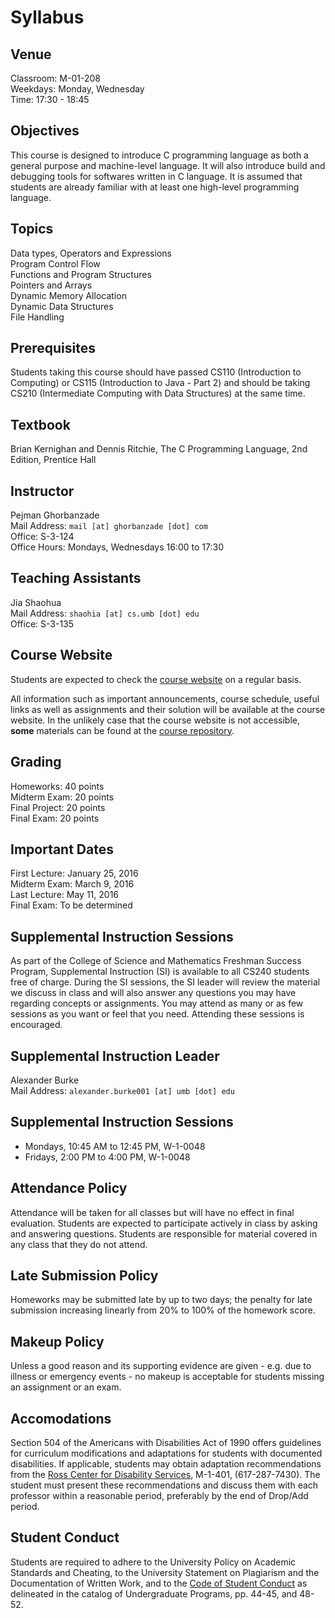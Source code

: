 # Syllabus

## Venue
Classroom: M-01-208  
Weekdays: Monday, Wednesday  
Time: 17:30 - 18:45

## Objectives
This course is designed to introduce C programming language as both a general purpose and machine-level language.
It will also introduce build and debugging tools for softwares written in C language.
It is assumed that students are already familiar with at least one high-level programming language.

## Topics
Data types, Operators and Expressions  
Program Control Flow  
Functions and Program Structures  
Pointers and Arrays  
Dynamic Memory Allocation  
Dynamic Data Structures  
File Handling

## Prerequisites
Students taking this course should have passed CS110 (Introduction to Computing) or CS115 (Introduction to Java - Part 2) and should be taking CS210 (Intermediate Computing with Data Structures) at the same time.

## Textbook
Brian Kernighan and Dennis Ritchie, The C Programming Language, 2nd Edition, Prentice Hall

## Instructor
Pejman Ghorbanzade  
Mail Address: ``mail [at] ghorbanzade [dot] com``  
Office: S-3-124  
Office Hours: Mondays, Wednesdays 16:00 to 17:30

## Teaching Assistants
Jia Shaohua  
Mail Address: ``shaohia [at] cs.umb [dot] edu``  
Office: S-3-135

## Course Website
Students are expected to check the [course website] on a regular basis.

All information such as important announcements, course schedule, useful links as well as assignments and their solution will be available at the course website.
In the unlikely case that the course website is not accessible, __some__ materials can be found at the [course repository].

## Grading
Homeworks: 40 points  
Midterm Exam: 20 points  
Final Project: 20 points  
Final Exam: 20 points

## Important Dates
First Lecture: January 25, 2016  
Midterm Exam: March 9, 2016  
Last Lecture: May 11, 2016  
Final Exam: To be determined

## Supplemental Instruction Sessions
As part of the College of Science and Mathematics Freshman Success Program, Supplemental Instruction (SI) is available to all CS240 students free of charge.
During the SI sessions, the SI leader will review the material we discuss in class and will also answer any questions you may have regarding concepts or assignments.
You may attend as many or as few sessions as you want or feel that you need. Attending these sessions is encouraged.

## Supplemental Instruction Leader
Alexander Burke  
Mail Address: ``alexander.burke001 [at] umb [dot] edu``

## Supplemental Instruction Sessions
- Mondays, 10:45 AM to 12:45 PM, W-1-0048
- Fridays, 2:00 PM to 4:00 PM, W-1-0048

## Attendance Policy
Attendance will be taken for all classes but will have no effect in final evaluation.
Students are expected to participate actively in class by asking and answering questions.
Students are responsible for material covered in any class that they do not attend.

## Late Submission Policy
Homeworks may be submitted late by up to two days; the penalty for late submission increasing linearly from 20% to 100% of the homework score.

## Makeup Policy
Unless a good reason and its supporting evidence are given - e.g. due to illness or emergency events - no makeup is acceptable for students missing an assignment or an exam.

## Accomodations
Section 504 of the Americans with Disabilities Act of 1990 offers guidelines for curriculum modifications and adaptations for students with documented disabilities. If applicable, students may obtain adaptation recommendations from the [Ross Center for Disability Services], M-1-401, (617-287-7430). The student must present these recommendations and discuss them with each professor within a reasonable period, preferably by the end of Drop/Add period.

## Student Conduct
Students are required to adhere to the University Policy on Academic Standards and Cheating, to the University Statement on Plagiarism and the Documentation of Written Work, and to the [Code of Student Conduct] as delineated in the catalog of Undergraduate Programs, pp. 44-45, and 48-52.

[Ross Center for Disability Services]: http://www.umb.edu/academics/vpass/disability
[Code of Student Conduct]: http://www.umb.edu/life_on_campus/policies/community/code
[course website]: http://ghorbanzade.com/teaching/CS240-2016S
[course repository]: https://github.com/ghorbanzade/UMB-CS240-2016S
